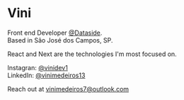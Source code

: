 # Vini

Front end Developer [@Dataside](https://www.dataside.com.br). <br>
Based in São José dos Campos, SP.

React and Next are the technologies I'm most focused on.

Instagran: [@vinidev1](https://instagran.com/soudev1)  
LinkedIn: [@vinimedeiros13](https://linkedin.com/in/vinimedeiros13)

Reach out at [vinimedeiros7@outlook.com](mailto:vinimedeiros7@outlook.com) 
